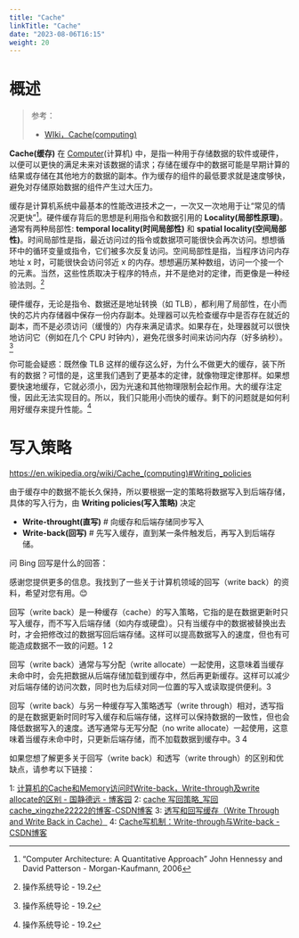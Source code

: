 ```yaml
---
title: "Cache"
linkTitle: "Cache"
date: "2023-08-06T16:15"
weight: 20
---
```


# 概述

> 参考：
>
> - [WIki，Cache(computing)](https://en.wikipedia.org/wiki/Cache_(computing))

**Cache(缓存)** 在 [Computer](/docs/0.计算机/Computer.md)(计算机) 中，是指一种用于存储数据的软件或硬件，以便可以更快的满足未来对该数据的请求；存储在缓存中的数据可能是早期计算的结果或存储在其他地方的数据的副本。作为缓存的组件的最低要求就是速度够快，避免对存储原始数据的组件产生过大压力。

缓存是计算机系统中最基本的性能改进技术之一，一次又一次地用于让“常见的情况更快”[^2]。硬件缓存背后的思想是利用指令和数据引用的 **Locality(局部性原理)**。通常有两种局部性: **temporal locality(时间局部性)** 和 **spatial locality(空间局部性)**。时间局部性是指，最近访问过的指令或数据项可能很快会再次访问。想想循环中的循环变量或指令，它们被多次反复访问。空间局部性是指，当程序访问内存地址 x 时，可能很快会访问邻近 x 的内存。想想遍历某种数组，访问一个接一个的元素。当然，这些性质取决于程序的特点，并不是绝对的定律，而更像是一种经验法则。[^1]

硬件缓存，无论是指令、数据还是地址转换（如 TLB），都利用了局部性，在小而快的芯片内存储器中保存一份内存副本。处理器可以先检查缓存中是否存在就近的副本，而不是必须访问（缓慢的）内存来满足请求。如果存在，处理器就可以很快地访问它（例如在几个 CPU 时钟内），避免花很多时间来访问内存（好多纳秒）。[^1]

你可能会疑惑：既然像 TLB 这样的缓存这么好，为什么不做更大的缓存，装下所有的数据？可惜的是，这里我们遇到了更基本的定律，就像物理定律那样。如果想要快速地缓存，它就必须小，因为光速和其他物理限制会起作用。大的缓存注定慢，因此无法实现目的。所以，我们只能用小而快的缓存。剩下的问题就是如何利用好缓存来提升性能。[^1]

[^1]: 操作系统导论 - 19.2
[^2]: “Computer Architecture: A Quantitative Approach” John Hennessy and David Patterson - Morgan-Kaufmann, 2006

# 写入策略

https://en.wikipedia.org/wiki/Cache_(computing)#Writing_policies

由于缓存中的数据不能长久保持，所以要根据一定的策略将数据写入到后端存储，具体的写入行为，由 **Writing policies(写入策略)** 决定

- **Write-throught(直写)** # 向缓存和后端存储同步写入
- **Write-back(回写)** # 先写入缓存，直到某一条件触发后，再写入到后端存储。

问 Bing 回写是什么的回答：

感谢您提供更多的信息。我找到了一些关于计算机领域的回写（write back）的资料，希望对您有用。😊

回写（write back）是一种缓存（cache）的写入策略，它指的是在数据更新时只写入缓存，而不写入后端存储（如内存或硬盘）。只有当缓存中的数据被替换出去时，才会把修改过的数据写回后端存储。这样可以提高数据写入的速度，但也有可能造成数据不一致的问题。1 2

回写（write back）通常与写分配（write allocate）一起使用，这意味着当缓存未命中时，会先把数据从后端存储加载到缓存中，然后再更新缓存。这样可以减少对后端存储的访问次数，同时也为后续对同一位置的写入或读取提供便利。3

回写（write back）与另一种缓存写入策略透写（write through）相对，透写指的是在数据更新时同时写入缓存和后端存储，这样可以保持数据的一致性，但也会降低数据写入的速度。透写通常与无写分配（no write allocate）一起使用，这意味着当缓存未命中时，只更新后端存储，而不加载数据到缓存中。3 4

如果您想了解更多关于回写（write back）和透写（write through）的区别和优缺点，请参考以下链接：

1: [计算机的Cache和Memory访问时Write-back，Write-through及write allocate的区别 - 国静德远 - 博客园](https://www.cnblogs.com/guojingdeyuan/p/7626983.html)
2: [cache 写回策略_写回cache_xingzhe22222的博客-CSDN博客](https://blog.csdn.net/xingzhe22222/article/details/81988101)
3: [透写和回写缓存（Write Through and Write Back in Cache）](https://zhuanlan.zhihu.com/p/571429282)
4: [Cache写机制：Write-through与Write-back - CSDN博客](https://blog.csdn.net/zhangj95/article/details/81199272)

